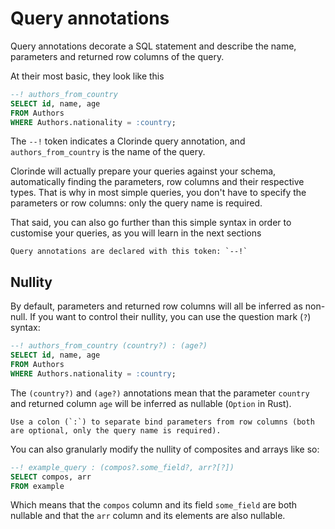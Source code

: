 # Query annotations
Query annotations decorate a SQL statement and describe the name, parameters and returned row columns of the query.

At their most basic, they look like this

```sql
--! authors_from_country
SELECT id, name, age
FROM Authors
WHERE Authors.nationality = :country;
```

The `--!` token indicates a Clorinde query annotation, and `authors_from_country` is the name of the query.

Clorinde will actually prepare your queries against your schema, automatically finding the parameters, row columns and their respective types. That is why in most simple queries, you don't have to specify the parameters or row columns: only the query name is required.

That said, you can also go further than this simple syntax in order to customise your queries, as you will learn in the next sections

```admonish note
Query annotations are declared with this token: `--!`
```

## Nullity
By default, parameters and returned row columns will all be inferred as non-null. If you want to control their nullity, you can use the question mark (`?`) syntax:

```sql
--! authors_from_country (country?) : (age?)
SELECT id, name, age
FROM Authors
WHERE Authors.nationality = :country;
```

The `(country?)` and `(age?)` annotations mean that the parameter `country` and returned column `age` will be inferred as nullable (`Option` in Rust).

```admonish note
Use a colon (`:`) to separate bind parameters from row columns (both are optional, only the query name is required).
```

You can also granularly modify the nullity of composites and arrays like so:

```sql
--! example_query : (compos?.some_field?, arr?[?])
SELECT compos, arr
FROM example
```

Which means that the `compos` column and its field `some_field` are both nullable and that the `arr` column and its elements are also nullable.
